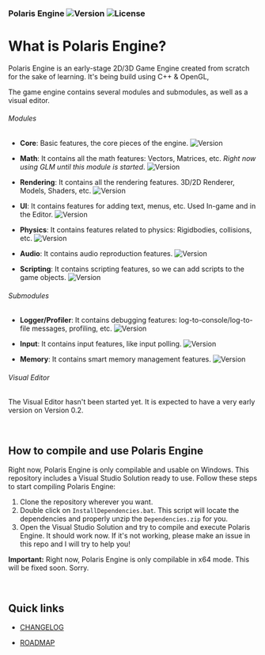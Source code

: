 ### Polaris Engine ![Version](https://img.shields.io/badge/version-v0.2.0.1-green) ![License](https://img.shields.io/badge/License-Apache2.0-yellow)



# What is Polaris Engine?

Polaris Engine is an early-stage 2D/3D Game Engine created from scratch for the sake of learning. It's being build using C++ &amp; OpenGL, 

The game engine contains several modules and submodules, as well as a visual editor.

###### Modules

- **Core**: Basic features, the core pieces of the engine. ![Version](https://img.shields.io/badge/v0.1-green)

- **Math**: It contains all the math features: Vectors, Matrices, etc. *Right now using GLM until this module is started*. ![Version](https://img.shields.io/badge/NotStarted-red)

- **Rendering**: It contains all the rendering features. 3D/2D Renderer, Models, Shaders, etc. ![Version](https://img.shields.io/badge/v0.1-green)

- **UI**: It contains features for adding text, menus, etc. Used In-game and in the Editor. ![Version](https://img.shields.io/badge/NotStarted-red)

- **Physics**: It contains features related to physics: Rigidbodies, collisions, etc. ![Version](https://img.shields.io/badge/NotStarted-red)

- **Audio**: It contains audio reproduction features. ![Version](https://img.shields.io/badge/NotStarted-red)

- **Scripting**: It contains scripting features, so we can add scripts to the game objects. ![Version](https://img.shields.io/badge/NotStarted-red)

  

###### Submodules

- **Logger/Profiler**: It contains debugging features: log-to-console/log-to-file messages, profiling, etc. ![Version](https://img.shields.io/badge/v0.1-green)

- **Input**: It contains input features, like input polling. ![Version](https://img.shields.io/badge/v0.1-green)

- **Memory**: It contains smart memory management features. ![Version](https://img.shields.io/badge/NotStarted-red)

  

###### Visual Editor

The Visual Editor hasn't been started yet. It is expected to have a very early version on Version 0.2.

<br>

## How to compile and use Polaris Engine

Right now, Polaris Engine is only compilable and usable on Windows. This repository includes a Visual Studio Solution ready to use. Follow these steps to start compiling Polaris Engine:

1. Clone the repository wherever you want.
2. Double click on `InstallDependencies.bat`. This script will locate the dependencies and properly unzip the `Dependencies.zip` for you.
3. Open the Visual Studio Solution and try to compile and execute Polaris Engine. It should work now. If it's not working, please make an issue in this repo and I will try to help you!

**Important:** Right now, Polaris Engine is only compilable in x64 mode. This will be fixed soon. Sorry.

<br>

## Quick links

- [CHANGELOG](https://github.com/Delunado/PolarisEngine/blob/master/CHANGELOG.md)

- [ROADMAP](https://github.com/Delunado/PolarisEngine/blob/master/ROADMAP.md)

